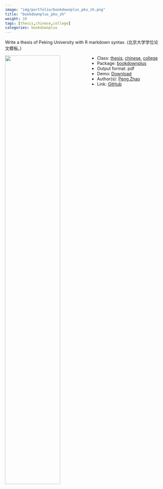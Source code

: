```yaml
---
image: "img/portfolio/bookdownplus_pku_zh.png"
title: "bookdownplus_pku_zh"
weight: 10
tags: [thesis,chinese,college]
categories: bookdownplus
---
```


Write a thesis of Peking University with R markdown syntax. (北京大学学位论文模板。)

<!--more-->

<p><a href="../../img/portfolio/bookdownplus_pku_zh.png"><img class = "jf-image-shadow" src="../../img/portfolio/bookdownplus_pku_zh.png" style="display: block; margin: auto;" width="60%"  align="left"></a></p>

- Class: [thesis](../../tags/thesis), [chinese](../../tags/chinese), [college](../../tags/college)
- Package: [bookdownplus](bookdownplus)
- Output format: pdf
- Demo: [Download](https://pzhaonet.github.io/bookdownplus/inst2/pku_zh/showcase/pku_zh.pdf)
- Author(s): [Peng Zhao](https://pzhao.org)
- Link: [GitHub](https://github.com/pzhaonet/bookdownplus)


